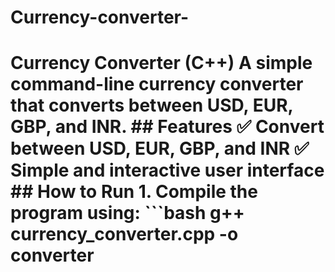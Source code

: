 # Currency-converter-
# Currency Converter (C++)  A simple command-line currency converter that converts between USD, EUR, GBP, and INR.  ## Features ✅ Convert between USD, EUR, GBP, and INR   ✅ Simple and interactive user interface    ## How to Run 1. Compile the program using:    ```bash    g++ currency_converter.cpp -o converter
